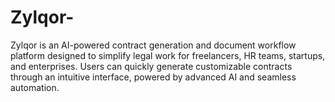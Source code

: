 # Zylqor-
Zylqor is an AI-powered contract generation and document workflow platform designed to simplify legal work for freelancers, HR teams, startups, and enterprises. Users can quickly generate customizable contracts through an intuitive interface, powered by advanced AI and seamless automation.
